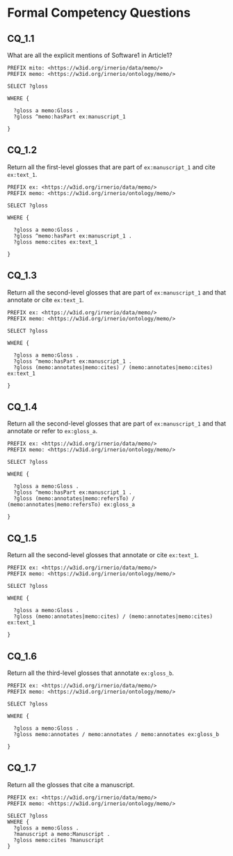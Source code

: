 # Formal Competency Questions

## CQ_1.1
What are all the explicit mentions of Software1 in Article1?
```
PREFIX mito: <https://w3id.org/irnerio/data/memo/> 
PREFIX memo: <https://w3id.org/irnerio/ontology/memo/> 

SELECT ?gloss

WHERE {

  ?gloss a memo:Gloss .
  ?gloss ^memo:hasPart ex:manuscript_1
  
}
```

## CQ_1.2
Return all the first-level glosses that are part of `ex:manuscript_1` and cite `ex:text_1`.

```
PREFIX ex: <https://w3id.org/irnerio/data/memo/> 
PREFIX memo: <https://w3id.org/irnerio/ontology/memo/> 

SELECT ?gloss

WHERE {

  ?gloss a memo:Gloss .
  ?gloss ^memo:hasPart ex:manuscript_1 .
  ?gloss memo:cites ex:text_1
  
}
```

## CQ_1.3
Return all the second-level glosses that are part of `ex:manuscript_1` and that annotate or cite `ex:text_1`.

```
PREFIX ex: <https://w3id.org/irnerio/data/memo/> 
PREFIX memo: <https://w3id.org/irnerio/ontology/memo/> 

SELECT ?gloss

WHERE {

  ?gloss a memo:Gloss .
  ?gloss ^memo:hasPart ex:manuscript_1 .
  ?gloss (memo:annotates|memo:cites) / (memo:annotates|memo:cites) ex:text_1
  
}
```

## CQ_1.4
Return all the second-level glosses that are part of `ex:manuscript_1` and that annotate or refer to `ex:gloss_a`.

```
PREFIX ex: <https://w3id.org/irnerio/data/memo/>
PREFIX memo: <https://w3id.org/irnerio/ontology/memo/>

SELECT ?gloss

WHERE {

  ?gloss a memo:Gloss .
  ?gloss ^memo:hasPart ex:manuscript_1 .
  ?gloss (memo:annotates|memo:refersTo) / (memo:annotates|memo:refersTo) ex:gloss_a
  
}
```

## CQ_1.5
Return all the second-level glosses that annotate or cite `ex:text_1`.

```
PREFIX ex: <https://w3id.org/irnerio/data/memo/> 
PREFIX memo: <https://w3id.org/irnerio/ontology/memo/> 

SELECT ?gloss

WHERE {

  ?gloss a memo:Gloss .
  ?gloss (memo:annotates|memo:cites) / (memo:annotates|memo:cites) ex:text_1
  
}
```

## CQ_1.6
Return all the third-level glosses that annotate `ex:gloss_b`.

```
PREFIX ex: <https://w3id.org/irnerio/data/memo/> 
PREFIX memo: <https://w3id.org/irnerio/ontology/memo/> 

SELECT ?gloss

WHERE {

  ?gloss a memo:Gloss .
  ?gloss memo:annotates / memo:annotates / memo:annotates ex:gloss_b
  
}
```

## CQ_1.7
Return all the glosses that cite a manuscript.

```
PREFIX ex: <https://w3id.org/irnerio/data/memo/> 
PREFIX memo: <https://w3id.org/irnerio/ontology/memo/> 

SELECT ?gloss
WHERE {
  ?gloss a memo:Gloss .
  ?manuscript a memo:Manuscript .
  ?gloss memo:cites ?manuscript
}
```
